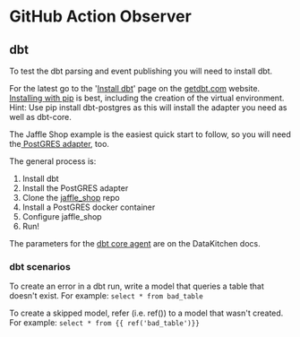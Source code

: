 # GitHub Action Observer

## dbt
To test the dbt parsing and event publishing you will need to install dbt.

For the latest go to the '[Install dbt](https://docs.getdbt.com/docs/core/installation)' page on the [getdbt.com](https://getdbt.com) website. [Installing with pip](https://docs.getdbt.com/docs/core/pip-install) is best, including the creation of the virtual environment. Hint: Use pip install dbt-postgres as this will install the adapter you need as well as dbt-core.

The Jaffle Shop example is the easiest quick start to follow, so you will need the[ PostGRES adapter](https://docs.getdbt.com/docs/core/pip-install#installing-the-adapter), too.

The general process is:
1. Install dbt
2. Install the PostGRES adapter
3. Clone the [jaffle_shop](https://github.com/dbt-labs/jaffle_shop) repo
4. Install a PostGRES docker container
5. Configure jaffle_shop
6. Run!

The parameters for the [dbt core agent](https://docs.datakitchen.io/articles/#!dataops-observability-help/configure-dbt-core-agent) are on the DataKitchen docs.

### dbt scenarios
To create an error in a dbt run, write a model that queries a table that doesn't exist. For example:
    `select * from bad_table`

To create a skipped model, refer (i.e. ref()) to a model that wasn't created. For example:
`select * from {{ ref('bad_table')}}`
